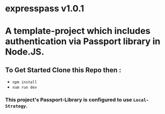 # expresspass v1.0.1

# A template-project which includes authentication via Passport library in Node.JS.

## To Get Started Clone this Repo then :
- `npm install`
- `num run dev`

### This project's Passport-Library is configured to use `Local-Strategy`.